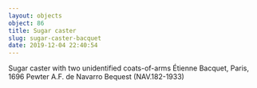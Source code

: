 ```yaml
---
layout: objects
object: 86
title: Sugar caster
slug: sugar-caster-bacquet
date: 2019-12-04 22:40:54
---
```

Sugar caster with two unidentified coats-of-arms Étienne Bacquet, Paris, 1696 Pewter  A.F. de Navarro Bequest (NAV.182-1933)
